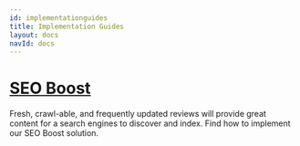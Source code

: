 ```yaml
---
id: implementationguides
title: Implementation Guides
layout: docs
navId: docs
---
```


[SEO Boost](seo-boost)
==========

Fresh, crawl-able, and frequently updated reviews will provide great content for a search engines to discover and index. Find how to implement our SEO Boost solution.
